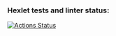 ### Hexlet tests and linter status:
[![Actions Status](https://github.com/EuRV/fullstack-javascript-project-6/actions/workflows/hexlet-check.yml/badge.svg)](https://github.com/EuRV/fullstack-javascript-project-6/actions)